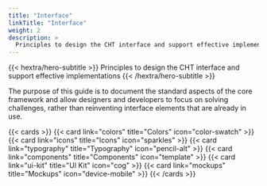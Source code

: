 ```yaml
---
title: "Interface"
linkTitle: "Interface"
weight: 2
description: >
  Principles to design the CHT interface and support effective implementations
---
```


{{< hextra/hero-subtitle >}}
  Principles to design the CHT interface and support effective implementations
{{< /hextra/hero-subtitle >}}

The purpose of this guide is to document the standard aspects of the core framework and allow designers and developers to focus on solving challenges, rather than reinventing interface elements that are already in use.

{{< cards >}}
  {{< card link="colors" title="Colors" icon="color-swatch" >}}
  {{< card link="icons" title="Icons" icon="sparkles"  >}}
  {{< card link="typography" title="Typography" icon="pencil-alt" >}}
  {{< card link="components" title="Components" icon="template" >}}
  {{< card link="ui-kit" title="UI Kit" icon="cog" >}}
  {{< card link="mockups" title="Mockups" icon="device-mobile"  >}}
{{< /cards >}}